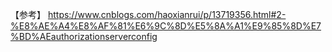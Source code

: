 【参考】
https://www.cnblogs.com/haoxianrui/p/13719356.html#2-%E8%AE%A4%E8%AF%81%E6%9C%8D%E5%8A%A1%E9%85%8D%E7%BD%AEauthorizationserverconfig